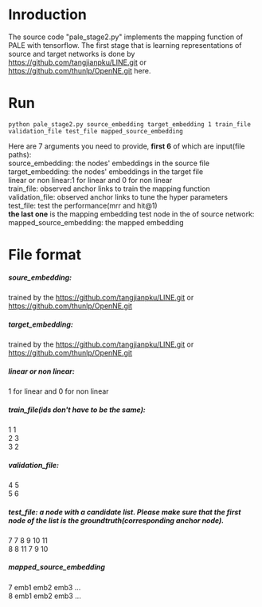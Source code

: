 # Inroduction
The source code "pale_stage2.py" implements the mapping function of PALE with tensorflow. The first stage that is learning representations of source and target networks is done by https://github.com/tangjianpku/LINE.git or https://github.com/thunlp/OpenNE.git here.


# Run
`python pale_stage2.py source_embedding target_embedding 1 train_file validation_file test_file mapped_source_embedding`

Here are 7 arguments you need to provide, **first 6** of which are input(file paths):  
source_embedding: the nodes' embeddings in the source file  
target_embedding: the nodes' embeddings in the target file  
linear or non linear:1 for linear and  0 for non linear  
train_file: observed anchor links to train the mapping function  
validation_file: observed anchor links to tune the hyper parameters  
test_file: test the performance(mrr and hit@1)  
**the last one** is the mapping embedding test node in the of source network:
mapped_source_embedding: the mapped embedding
# File format
##### soure_embedding:
trained by the https://github.com/tangjianpku/LINE.git or https://github.com/thunlp/OpenNE.git

##### target_embedding:
trained by the https://github.com/tangjianpku/LINE.git or https://github.com/thunlp/OpenNE.git

##### linear or non linear:
1 for linear and  0 for non linear

##### train_file(ids don't have to be the same):
1 1  
2 3  
3 2  

##### validation_file:
4 5  
5 6  

##### test_file: a node with a candidate list. Please make sure that the first node of the list is the groundtruth(corresponding anchor node).
7 7 8 9 10 11  
8 8 11 7 9 10  
##### mapped_source_embedding
7 emb1 emb2 emb3 ...  
8 emb1 emb2 emb3 ...  
